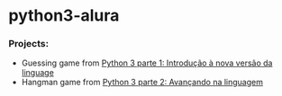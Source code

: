 # python3-alura

### Projects:

- Guessing game from [Python 3 parte 1: Introdução à nova versão da linguage](https://cursos.alura.com.br/course/python-3-introducao-a-nova-versao-da-linguagem)
- Hangman game from [Python 3 parte 2: Avançando na linguagem](https://cursos.alura.com.br/course/python-3-avancando-na-linguagem)
